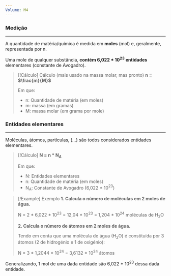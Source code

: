 ```yaml
---
Volume: M4
---
```

### Medição
---
A quantidade de matéria/química é medida em **moles** (mol) e, geralmente, representada por n.

Uma mole de qualquer substância, **contém 6,022 $*$ 10$^{23}$ entidades** elementares (constante de Avogadro).

>[!Cálculo] Cálculo (mais usado na massa molar, mas pronto)
>**n $=$ $\frac{m}{M}$**
>
>Em que:
>- n: Quantidade de matéria (em moles)
>- m: massa (em gramas)
>- M: massa molar (em grama por mole)
### Entidades elementares
---
Moléculas, átomos, partículas, (...) são todos considerados entidades elementares.
>[!Cálculo]
>**N $=$ n $*$ N$_A$**
>
>Em que:
>- N: Entidades elementares
>- n: Quantidade de matéria (em moles)
>- N$_A$: Constante de Avogadro (6,022 $*$ 10$^{23}$)

>[!Example] Exemplo
> **1. Calcula o número de moléculas em 2 moles de água.**
> 
> N $=$ 2 $*$ 6,022 $*$ 10$^{23}$ $=$ 12,04 $*$ 10$^{23}$ $=$ 1,204 $*$ 10$^{24}$ moléculas de H$_2$O
> 
>**2. Calcula o número de átomos em 2 moles de água.**
>
>Tendo em conta que uma molécula de água (H$_2$O) é constituída por 3 átomos (2 de hidrogénio e 1 de oxigénio):
>
>N $=$ 3 $*$ 1,2044 $*$ 10$^{24}$ $=$ 3,6132 $*$ 10$^{24}$ átomos

Generalizando, 1 mol de uma dada entidade são 6,022 $*$ 10$^{23}$ dessa dada entidade.